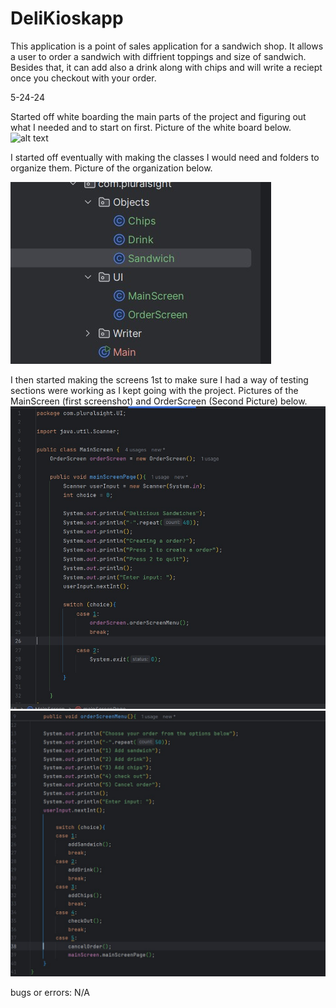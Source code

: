 # DeliKioskapp

This application is a point of sales application for a sandwich shop. It allows a user to order a sandwich with diffrient toppings and size of sandwich. Besides that, it can add also a drink along with chips and will write a reciept once you checkout with your order.

5-24-24

Started off white boarding the main parts of the project and figuring out what I needed and to start on first. 
Picture of the white board below.
![alt text](WhiteBoard.jpg)

I started off eventually with making the classes I would need and folders to organize them.
Picture of the organization below.

![alt text](HowIOrderedTheClasses.jpg)

 I then started making the screens 1st to make sure I had a way of testing sections were working as I kept going with the project.
 Pictures of the MainScreen (first screenshot) and OrderScreen (Second Picture) below.
 ![alt text](MainScreenpic.jpg)
 ![alt text](OrderScreenpic.jpg)

 bugs or errors: N/A